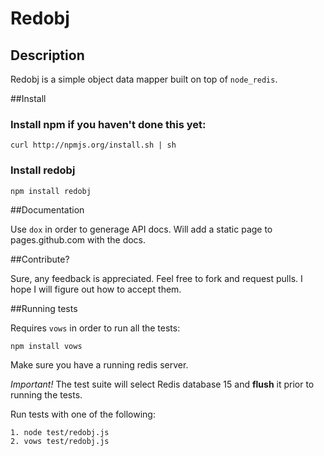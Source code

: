 # Redobj

## Description

Redobj is a simple object data mapper built on top of `node_redis`.

##Install
### Install npm if you haven't done this yet:
    curl http://npmjs.org/install.sh | sh

### Install redobj

    npm install redobj

##Documentation

Use `dox` in order to generage API docs. Will add a static page to pages.github.com with the docs.

##Contribute?

Sure, any feedback is appreciated. Feel free to fork and request pulls. I hope I will figure out how to accept them.

##Running tests

Requires `vows` in order to run all the tests:

    npm install vows

Make sure you have a running redis server.

*Important!* The test suite will select Redis database 15 and **flush** it prior to running the tests.

Run tests with one of the following:

    1. node test/redobj.js
    2. vows test/redobj.js


